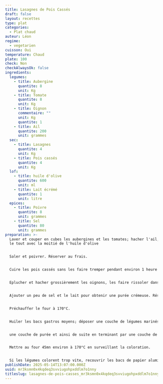 ```yaml
---
title: Lasagnes de Pois Cassés
draft: false
layout: recettes
type: plat
categories:
  - Plat chaud
auteur: Léon
regime:
  - vegetarien
cuisson: Oui
temperature: Chaud
plate: 100
check: Non
checkAlwaysOk: false
ingredients:
  legumes:
    - title: Aubergine
      quantite: 8
      unit: Kg
    - title: Tomate
      quantite: 8
      unit: Kg
    - title: Oignon
      commentaire: ""
      unit: Kg
      quantite: 1
    - title: Ail
      quantite: 200
      unit: grammes
  sec:
    - title: Lasagnes
      quantite: 4
      unit: Kg
    - title: Pois cassés
      quantite: 4
      unit: Kg
  lof:
    - title: huile d'olive
      quantite: 600
      unit: ml
    - title: Lait écrémé
      quantite: 1
      unit: litre
  epices:
    - title: Poivre
      quantite: 8
      unit: grammes
    - title: Sel
      quantite: 80
      unit: grammes
preparation: >-
  Laver et couper en cubes les aubergines et les tomates; hacher l'ail, mélanger
  le tout avec la moitié de l'huile d'olive


  Saler et poivrer. Réserver au frais.


  Cuire les pois cassés sans les faire tremper pendant environ 1 heure en enlevant l'écume régulièrement.


  Eplucher et hacher grossièrement les oignons, les faire rissoler dans le reste d'huile d'olive et ajouter les pois cassés.


  Ajouter un peu de sel et le lait pour obtenir une purée crémeuse. Réserver au chaud.


  Préchauffer le four à 170°C.


  Huiler les bacs gastros moyens; déposer une couche de légumes marinés puis une couche de pâte à lasagne puis


  une couche de purée et ainsi de suite en terminant par une couche de légumes qui apportera une texture grillée.


  Mettre au four 45mn environ à 170°C en surveillant la coloration.


  Si les légumes colorent trop vite, recouvrir les bacs de papier aluminium ou sulfurisé et poursuivre la cuisson.
publishDate: 2025-05-14T13:07:00.000Z
uuid: mr3ksmn0x4kqdeq3svviugohpxddlm7o1nny
titleslug: lasagnes-de-pois-casses_mr3ksmn0x4kqdeq3svviugohpxddlm7o1nny
---
```

